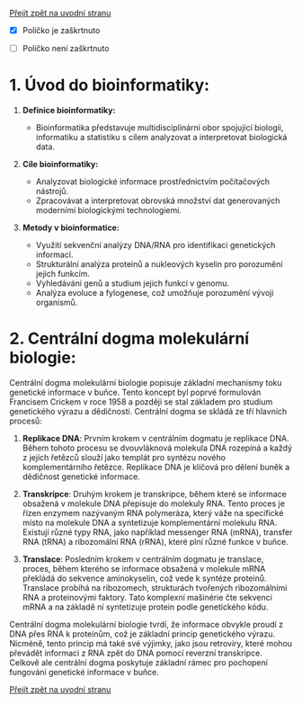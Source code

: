 [Přejít zpět na uvodní stranu](../README.md)  

- [x] Políčko je zaškrtnuto
- [ ] Políčko není zaškrtnuto


# 1. Úvod do bioinformatiky:
1. **Definice bioinformatiky:**
   - Bioinformatika představuje multidisciplinární obor spojující biologii, informatiku a statistiku s cílem analyzovat a interpretovat biologická data.  

2. **Cíle bioinformatiky:**
   - Analyzovat biologické informace prostřednictvím počítačových nástrojů.
   - Zpracovávat a interpretovat obrovská množství dat generovaných moderními biologickými technologiemi.

3. **Metody v bioinformatice:**
   - Využití sekvenční analýzy DNA/RNA pro identifikaci genetických informací.
   - Strukturální analýza proteinů a nukleových kyselin pro porozumění jejich funkcím.
   - Vyhledávání genů a studium jejich funkcí v genomu.
   - Analýza evoluce a fylogenese, což umožňuje porozumění vývoji organismů.

# 2. Centrální dogma molekulární biologie:

Centrální dogma molekulární biologie popisuje základní mechanismy toku genetické informace v buňce. Tento koncept byl poprvé formulován Francisem Crickem v roce 1958 a později se stal základem pro studium genetického výrazu a dědičnosti. Centrální dogma se skládá ze tří hlavních procesů:

1. **Replikace DNA**: Prvním krokem v centrálním dogmatu je replikace DNA. Během tohoto procesu se dvouvláknová molekula DNA rozepíná a každý z jejích řetězců slouží jako templát pro syntézu nového komplementárního řetězce. Replikace DNA je klíčová pro dělení buněk a dědičnost genetické informace.

2. **Transkripce**: Druhým krokem je transkripce, během které se informace obsažená v molekule DNA přepisuje do molekuly RNA. Tento proces je řízen enzymem nazývaným RNA polymeráza, který váže na specifické místo na molekule DNA a syntetizuje komplementární molekulu RNA. Existují různé typy RNA, jako například messenger RNA (mRNA), transfer RNA (tRNA) a ribozomální RNA (rRNA), které plní různé funkce v buňce.

3. **Translace**: Posledním krokem v centrálním dogmatu je translace, proces, během kterého se informace obsažená v molekule mRNA překládá do sekvence aminokyselin, což vede k syntéze proteinů. Translace probíhá na ribozomech, strukturách tvořených ribozomálními RNA a proteinovými faktory. Tato komplexní mašinérie čte sekvenci mRNA a na základě ní syntetizuje protein podle genetického kódu.

Centrální dogma molekulární biologie tvrdí, že informace obvykle proudí z DNA přes RNA k proteinům, což je základní princip genetického výrazu. Nicméně, tento princip má také své výjimky, jako jsou retroviry, které mohou převádět informaci z RNA zpět do DNA pomocí reverzní transkripce. Celkově ale centrální dogma poskytuje základní rámec pro pochopení fungování genetické informace v buňce.

[Přejít zpět na uvodní stranu](../README.md)
